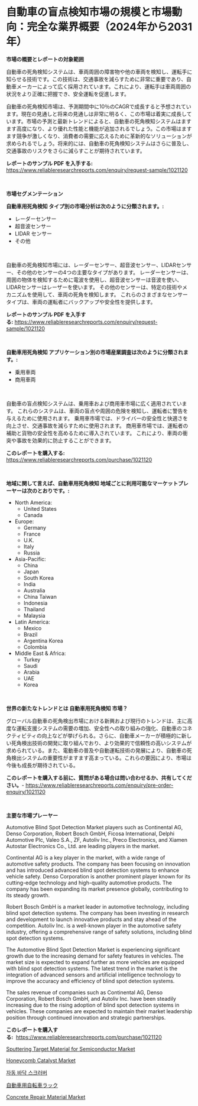 <p><h1>自動車の盲点検知市場の規模と市場動向：完全な業界概要（2024年から2031年）</h1></p><p><strong>市場の概要とレポートの対象範囲</strong></p>
<p><p>自動車の死角検知システムは、車両周囲の障害物や他の車両を検知し、運転手に知らせる技術です。この技術は、交通事故を減らすために非常に重要であり、自動車メーカーによって広く採用されています。これにより、運転手は車両周囲の状況をより正確に把握でき、安全運転を促進します。</p><p>自動車の死角検知市場は、予測期間中に10％のCAGRで成長すると予想されています。現在の見通しと将来の見通しは非常に明るく、この市場は着実に成長しています。市場の予測と最新トレンドによると、自動車の死角検知システムはますます高度になり、より優れた性能と機能が追加されるでしょう。この市場はますます競争が激しくなり、消費者の需要に応えるために革新的なソリューションが求められるでしょう。将来的には、自動車の死角検知システムはさらに普及し、交通事故のリスクをさらに減らすことが期待されています。</p></p>
<p><strong>レポートのサンプル PDF を入手する:</strong> <a href="https://www.reliableresearchreports.com/enquiry/request-sample/1021120">https://www.reliableresearchreports.com/enquiry/request-sample/1021120</a></p>
<p>&nbsp;</p>
<p><strong>市場セグメンテーション</strong></p>
<p><strong>自動車用死角検知 タイプ別の市場分析は次のように分類されます。:</strong></p>
<p><ul><li>レーダーセンサー</li><li>超音波センサー</li><li>LIDAR センサー</li><li>その他</li></ul></p>
<p>&nbsp;</p>
<p><p>自動車の死角検知市場には、レーダーセンサー、超音波センサー、LIDARセンサー、その他のセンサーの4つの主要なタイプがあります。 レーダーセンサーは、周囲の物体を検知するために電波を使用し、超音波センサーは音波を使い、LIDARセンサーはレーザーを使います。 その他のセンサーは、特定の技術やメカニズムを使用して、車両の死角を検知します。 これらのさまざまなセンサータイプは、車両の運転者にバックアップや安全性を提供します。</p></p>
<p><strong>レポートのサンプル PDF を入手する:</strong>&nbsp;<a href="https://www.reliableresearchreports.com/enquiry/request-sample/1021120">https://www.reliableresearchreports.com/enquiry/request-sample/1021120</a></p>
<p>&nbsp;</p>
<p><strong> 自動車用死角検知 アプリケーション別の市場産業調査は次のように分類されます。:</strong></p>
<p><ul><li>乗用車両</li><li>商用車両</li></ul></p>
<p>&nbsp;</p>
<p><p>自動車の盲点検知システムは、乗用車および商用車市場に広く適用されています。 これらのシステムは、車両の盲点や周囲の危険を検知し、運転者に警告を与えるために使用されます。 乗用車市場では、ドライバーの安全性と快適さを向上させ、交通事故を減らすために使用されます。 商用車市場では、運転者の補助と貨物の安全性を高めるために導入されています。 これにより、車両の衝突や事故を効果的に防止することができます。</p></p>
<p><strong>このレポートを購入する:</strong>&nbsp; <a href="https://www.reliableresearchreports.com/purchase/1021120">https://www.reliableresearchreports.com/purchase/1021120</a></p>
<p>&nbsp;</p>
<p><strong>地域に関して言えば、自動車用死角検知 地域ごとに利用可能なマーケットプレーヤーは次のとおりです。:</strong></p>
<p><ul>
    <li>
        North America:
        <ul>
            <li>United States</li>
            <li>Canada</li>
        </ul>
    </li>
    <li>
        Europe:
        <ul>
            <li>Germany</li>
            <li>France</li>
            <li>U.K.</li>
            <li>Italy</li>
            <li>Russia</li>
        </ul>
    </li>
    <li>
        Asia-Pacific:
        <ul>
            <li>China</li>
            <li>Japan</li>
            <li>South Korea</li>
            <li>India</li>
            <li>Australia</li>
            <li>China Taiwan</li>
            <li>Indonesia</li>
            <li>Thailand</li>
            <li>Malaysia</li>
        </ul>
    </li>
    <li>
        Latin America:
        <ul>
            <li>Mexico</li>
            <li>Brazil</li>
            <li>Argentina Korea</li>
            <li>Colombia</li>
        </ul>
    </li>
    <li>
        Middle East & Africa:
        <ul>
            <li>Turkey</li>
            <li>Saudi</li>
            <li>Arabia</li>
            <li>UAE</li>
            <li>Korea</li>
        </ul>
    </li>
    </ul></p>
<p>&nbsp;</p>
<p><strong>世界の新たなトレンドとは 自動車用死角検知 市場？</strong></p>
<p><p>グローバル自動車の死角検出市場における新興および現行のトレンドは、主に高度な運転支援システムの需要の増加、安全性への取り組みの強化、自動車のコネクティビティの向上などが挙げられる。さらに、自動車メーカーが積極的に新しい死角検出技術の開発に取り組んでおり、より効果的で信頼性の高いシステムが求められている。また、電動車の普及や自動運転技術の発展により、自動車の死角検出システムの重要性がますます高まっている。これらの要因により、市場は今後も成長が期待されている。</p></p>
<p><strong>このレポートを購入する前に、質問がある場合は問い合わせるか、共有してください。</strong>- <a href="https://www.reliableresearchreports.com/enquiry/pre-order-enquiry/1021120">https://www.reliableresearchreports.com/enquiry/pre-order-enquiry/1021120</a></p>
<p>&nbsp;</p>
<p><strong>主要な市場プレーヤー</strong></p>
<p><p>Automotive Blind Spot Detection Market players such as Continental AG, Denso Corporation, Robert Bosch GmbH, Ficosa International, Delphi Automotive Plc, Valeo S.A., ZF, Autoliv Inc., Preco Electronics, and Xiamen Autostar Electronics Co., Ltd. are leading players in the market.</p><p>Continental AG is a key player in the market, with a wide range of automotive safety products. The company has been focusing on innovation and has introduced advanced blind spot detection systems to enhance vehicle safety. Denso Corporation is another prominent player known for its cutting-edge technology and high-quality automotive products. The company has been expanding its market presence globally, contributing to its steady growth.</p><p>Robert Bosch GmbH is a market leader in automotive technology, including blind spot detection systems. The company has been investing in research and development to launch innovative products and stay ahead of the competition. Autoliv Inc. is a well-known player in the automotive safety industry, offering a comprehensive range of safety solutions, including blind spot detection systems.</p><p>The Automotive Blind Spot Detection Market is experiencing significant growth due to the increasing demand for safety features in vehicles. The market size is expected to expand further as more vehicles are equipped with blind spot detection systems. The latest trend in the market is the integration of advanced sensors and artificial intelligence technology to improve the accuracy and efficiency of blind spot detection systems.</p><p>The sales revenue of companies such as Continental AG, Denso Corporation, Robert Bosch GmbH, and Autoliv Inc. have been steadily increasing due to the rising adoption of blind spot detection systems in vehicles. These companies are expected to maintain their market leadership position through continued innovation and strategic partnerships.</p></p>
<p><strong>このレポートを購入する:</strong>&nbsp;&nbsp;<a href="https://www.reliableresearchreports.com/purchase/1021120">https://www.reliableresearchreports.com/purchase/1021120</a></p>
<p><p><a href="https://issuu.com/reportprime-2/docs/sputtering-target-material-for-semiconductor-marke">Sputtering Target Material for Semiconductor Market</a></p><p><a href="https://github.com/globismark/Market-Research-Report-List-2/blob/main/honeycomb-catalyst-market.md">Honeycomb Catalyst Market</a></p><p><a href="https://medium.com/@jerrodhilll68/%EC%9E%90%EB%8F%99-%EB%B0%94%EB%8B%A5-%EC%8A%A4%EC%BB%AC%EB%B2%84-%EC%8B%9C%EC%9E%A5-%EB%B3%B4%EA%B3%A0%EC%84%9C%EB%8A%94%EC%9D%B4-%EC%8B%9C%EC%9E%A5%EC%9D%98-%EC%B5%9C%EC%8B%A0-%ED%8A%B8%EB%A0%8C%EB%93%9C-%EB%B0%8F-%EC%84%B1%EC%9E%A5-%EA%B8%B0%ED%9A%8C%EB%A5%BC-%EB%B0%9D%ED%98%80-%EC%A4%8D%EB%8B%88%EB%8B%A4-fdc1b9db73b1">자동 바닥 스크러버</a></p><p><a href="https://github.com/bevdtkn4419963/Market-Research-Report-List-1/blob/main/7687822193111.md">自動車用自転車ラック</a></p><p><a href="https://github.com/prosalinda88/Market-Research-Report-List-3/blob/main/concrete-repair-material-market.md">Concrete Repair Material Market</a></p></p>